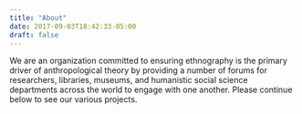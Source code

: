```yaml
---
title: "About"
date: 2017-09-03T18:42:33-05:00
draft: false
---
```


We are an organization committed to ensuring ethnography is the primary driver
of anthropological theory by providing a number of forums for researchers,
libraries, museums, and humanistic social science departments across the world
to engage with one another. Please continue below to see our various projects.
